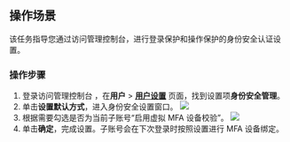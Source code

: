 ## 操作场景
该任务指导您通过访问管理控制台，进行登录保护和操作保护的身份安全认证设置。

### 操作步骤
1. 登录访问管理控制台 ，在**用户** > **[用户设置](https://console.cloud.tencent.com/cam/security/subAccount)** 页面，找到设置项**身份安全管理**。
2. 单击**设置默认方式**，进入身份安全设置窗口。
![](https://qcloudimg.tencent-cloud.cn/raw/620146cd570311cf0b76469f3617d901.png)
3. 根据需要勾选是否为当前子账号“启用虚拟 MFA 设备校验”。
![](https://qcloudimg.tencent-cloud.cn/raw/e8fc9d5273a35fbd5096921b8aaa2e80.png)
4. 单击**确定**，完成设置。子账号会在下次登录时按照设置进行 MFA 设备绑定。
